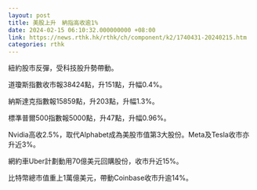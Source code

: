 ```yaml
---
layout: post
title: 美股上升　納指高收逾1%
date: 2024-02-15 06:10:32.000000000 +08:00
link: https://news.rthk.hk/rthk/ch/component/k2/1740431-20240215.htm
categories: rthk
---
```


紐約股市反彈，受科技股升勢帶動。

道瓊斯指數收市報38424點，升151點，升幅0.4%。

納斯達克指數報15859點，升203點，升幅1.3%。

標準普爾500指數報5000點，升47點，升幅0.96%。

Nvidia高收2.5%，取代Alphabet成為美股市值第3大股份。Meta及Tesla收市亦升近3%。

網約車Uber計劃動用70億美元回購股份，收市升近15%。

比特幣總市值重上1萬億美元，帶動Coinbase收市升逾14%。
